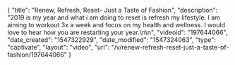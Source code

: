 {
    "title": "Renew, Refresh, Reset- Just a Taste of Fashion",
    "description": "2019 is my year and what i am doing to reset is refresh my lifestyle. I am aiming to workout 3x a week and focus on my health and wellness. I would love to hear how you are restarting your year.\n\n",
    "videoid": "197644066",
    "date_created": "1547322929",
    "date_modified": "1547324063",
    "type": "captivate",
    "layout": "video",
    "url": "\/v\/renew-refresh-reset-just-a-taste-of-fashion\/197644066"
}